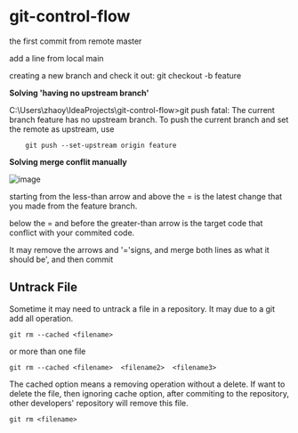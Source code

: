 # git-control-flow

the first commit from remote master 

add a line from local main 

creating a new branch and check it out: git checkout -b feature

**Solving 'having no upstream branch'**

C:\Users\zhaoy\IdeaProjects\git-control-flow>git push
fatal: The current branch feature has no upstream branch.
To push the current branch and set the remote as upstream, use
    
````
    git push --set-upstream origin feature
````


**Solving merge conflit manually**


![image](https://user-images.githubusercontent.com/17804600/122664186-17406200-d1a0-11eb-8c31-6d7a74d9f33a.png)

starting from the less-than arrow and above the = is the latest change that you made from the feature branch. 

below the = and before the greater-than arrow is the target code that conflict with your commited code.

It may remove the arrows and '='signs, and merge both lines as what it should be', and then commit

## Untrack File

Sometime it may need to untrack a file in a repository. It may due to a git add all operation. 

````
git rm --cached <filename>
````

or more than one file

````
git rm --cached <filename>  <filename2>  <filename3>
````

The cached option means a removing operation without a delete. If want to delete the file, then ignoring cache option, after commiting to the repository, other developers' repository will remove this file.

````
git rm <filename>
````
